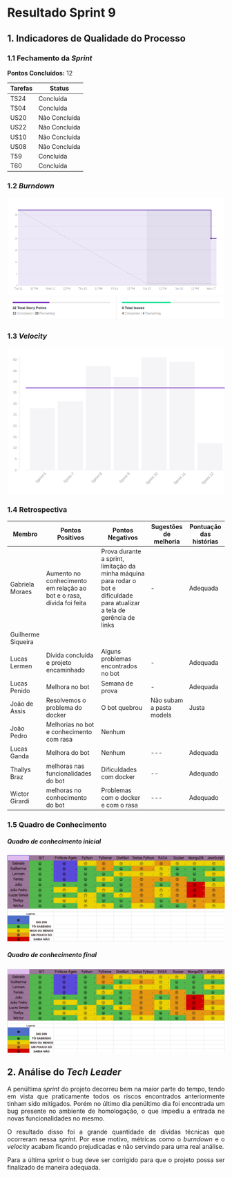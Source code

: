 # Resultado Sprint 9

## 1. Indicadores de Qualidade do Processo

### 1.1 Fechamento da _Sprint_

**Pontos Concluídos:** 12

Tarefas | Status
|--|--|
| TS24 | Concluída |
| TS04 | Concluída |
| US20 | Não Concluída |
| US22 | Não Concluída | 
| US10 | Não Concluída |
| US08 | Não Concluída |
| T59 | Concluída |
| T60 | Concluída |


### 1.2 _Burndown_

![](./imagens/burndown-sprint12.png)

### 1.3 _Velocity_

![](./imagens/velocity-sprint12.png)

### 1.4 Retrospectiva

|Membro|Pontos Positivos|Pontos Negativos|Sugestões de melhoria| Pontuação das histórias |
|---|------|-----|---|---|
|Gabriela Moraes| Aumento no conhecimento em relação ao bot e o rasa, dívida foi feita | Prova durante a sprint, limitação da minha máquina para rodar o bot e dificuldade para atualizar a tela de gerência de links | - | Adequada
|Guilherme Siqueira| | | |
|Lucas Lermen| Dívida concluída e projeto encaminhado | Alguns problemas encontrados no bot | - | Adequada |
|Lucas Penido| Melhora no bot | Semana de prova | - | Adequada |
|João de Assis|Resolvemos o problema do docker |O bot quebrou|Não subam a pasta models |Justa
|João Pedro|Melhorias no bot e conhecimento com rasa|Nenhum
|Lucas Ganda|  Melhora do bot | Nenhum | --- | Adequada |
|Thallys Braz|melhoras nas funcionalidades do bot|Dificuldades com docker |-- |Adequado
|Wictor Girardi|melhoras no conhecimento do bot|Problemas com o docker e com o rasa| --- | Adequado


### 1.5 Quadro de Conhecimento

##### Quadro de conhecimento inicial

![](./imagens/quadroconhecimento-sprint11.png)

##### Quadro de conhecimento final

![](./imagens/quadroconhecimento-sprint12.png)

## 2. Análise do _Tech Leader_

<p align = "justify"> A penúltima <i>sprint</i> do projeto decorreu bem na maior parte do tempo, tendo em vista que praticamente todos os riscos encontrados anteriormente tinham sido mitigados. Porém no último dia penúltimo dia foi encontrada um bug presente no ambiente de homologação, o que impediu a entrada ne novas funcionalidades no mesmo.</p>

<p align = "justify"> O resultado disso foi a grande quantidade de dívidas técnicas que ocorreram nessa <i>sprint</i>. Por esse motivo, métricas como o <i>burndown</i> e o <i>velocity</i> acabam ficando prejudicadas e não servindo para uma real análise.</p>


<p align = "justify"> Para a última <i>sprint</i> o bug deve ser corrigido para que o projeto possa ser finalizado de maneira adequada.</p>